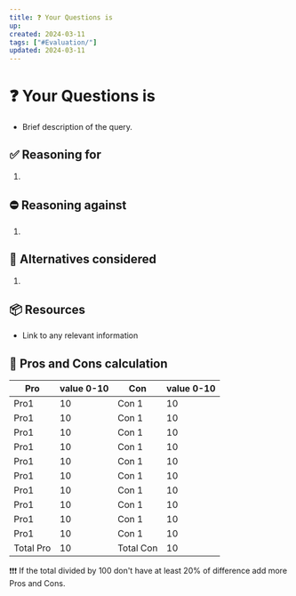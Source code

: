 ```yaml
---
title: ❓ Your Questions is
up: 
created: 2024-03-11
tags: ["#Evaluation/"]
updated: 2024-03-11
---
```

# ❓ Your Questions is
- Brief description of the query.

## ✅ Reasoning for
1. 
## ⛔ Reasoning against
1. 
## 🔀 Alternatives considered
1. 
## 📦 Resources
- Link to any relevant information


## 🧮 Pros and Cons calculation

|Pro | value 0-10 | Con | value 0-10|
|--|-----|------|------|
|Pro1| 10| Con 1 |10|
|Pro1| 10| Con 1 |10|
|Pro1| 10| Con 1 |10|
|Pro1| 10| Con 1 |10|
|Pro1| 10| Con 1 |10| 
|Pro1| 10| Con 1 |10|
|Pro1| 10| Con 1 |10|
|Pro1| 10| Con 1 |10|
|Pro1| 10| Con 1 |10|
|Pro1| 10| Con 1 |10|
|Total Pro| 10| Total Con |10|

❗❗❗ If the total divided by 100 don't have at least 20% of difference add more Pros and Cons.